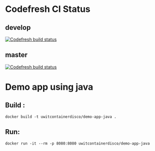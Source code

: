# Codefresh CI Status 
## develop
[![Codefresh build status]( https://g.codefresh.io/api/badges/pipeline/maximede/uw-it-container-disco%2Fdemo-app-java%2Fdemo-app-java?branch=develop&key=eyJhbGciOiJIUzI1NiJ9.NWFlMWZjZTZmZGU0ODMwMDAxNzdiODlh.hfwPGkMx_oRvQfAtMboPqY3qXL38hCNl1OsWxd70BPY&type=cf-1)]( https://g.codefresh.io/repositories/uw-it-container-disco/demo-app-java/builds?filter=trigger:build;branch:develop;service:5afb659ee710ce0001057d6d~demo-app-java)

## master
[![Codefresh build status]( https://g.codefresh.io/api/badges/pipeline/maximede/uw-it-container-disco%2Fdemo-app-java%2Fdemo-app-java?branch=master&key=eyJhbGciOiJIUzI1NiJ9.NWFlMWZjZTZmZGU0ODMwMDAxNzdiODlh.hfwPGkMx_oRvQfAtMboPqY3qXL38hCNl1OsWxd70BPY&type=cf-1)]( https://g.codefresh.io/repositories/uw-it-container-disco/demo-app-java/builds?filter=trigger:build;branch:master;service:5afb659ee710ce0001057d6d~demo-app-java)

# Demo app using java


## Build : 
`docker build -t uwitcontainerdisco/demo-app-java .`


## Run:
`docker run -it --rm -p 8080:8080 uwitcontainerdisco/demo-app-java`
